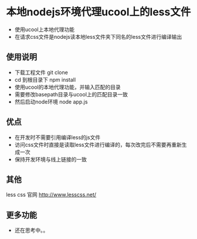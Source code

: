 本地nodejs环境代理ucool上的less文件
=======================================

 * 使用ucool上本地代理功能
 * 在请求css文件是nodejs读本地less文件夹下同名的less文件进行编译输出



 使用说明
-----------
 - 下载工程文件 git clone 
 - cd 到根目录下 npm install
 - 使用ucool的本地代理功能，并输入匹配的目录
 - 需要修改basepath目录与ucool上的匹配目录一致
 - 然后启动node环境 node app.js


 优点
--------
 - 在开发时不需要引用编译less的js文件
 - 访问css文件时直接是读取less文件进行编译的，每次改完后不需要再重新生成一次
 - 保持开发环境与线上链接的一致

 其他
--------
less css 官网 <http://www.lesscss.net/>


 更多功能
--------
 - 还在思考中。。
